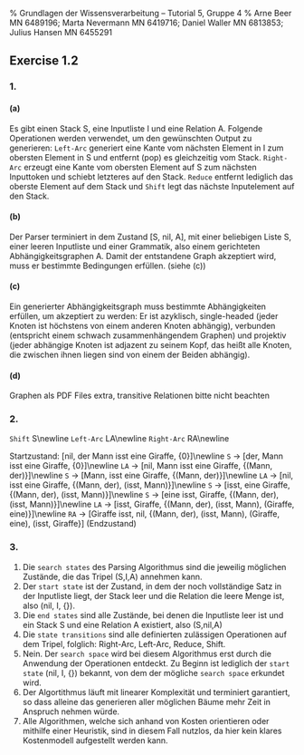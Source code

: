 % Grundlagen der Wissensverarbeitung – Tutorial 5, Gruppe 4 
% Arne Beer MN 6489196; Marta Nevermann MN 6419716; Daniel Waller MN 6813853; Julius Hansen MN 6455291


## Exercise 1.2

### 1.

#### (a)

Es gibt einen Stack S, eine Inputliste I und eine Relation A.
Folgende Operationen werden verwendet, um den gewünschten Output zu generieren:
`Left-Arc` generiert eine Kante vom nächsten Element in I zum obersten Element in S und entfernt (pop) es gleichzeitig vom Stack. `Right-Arc` erzeugt eine Kante vom obersten Element auf S zum nächsten Inputtoken und schiebt letzteres auf den Stack. `Reduce` entfernt lediglich das oberste Element auf dem Stack und `Shift` legt das nächste Inputelement auf den Stack.

#### (b)

Der Parser terminiert in dem Zustand [S, nil, A], mit einer beliebigen Liste S, einer leeren Inputliste und einer Grammatik, also einem gerichteten Abhängigkeitsgraphen A. Damit der entstandene Graph akzeptiert wird, muss er bestimmte Bedingungen erfüllen. (siehe (c))

#### (c)

Ein generierter Abhängigkeitsgraph muss bestimmte Abhängigkeiten erfüllen, um akzeptiert zu werden: Er ist azyklisch, single-headed (jeder Knoten ist höchstens von einem anderen Knoten abhängig), verbunden (entspricht einem schwach zusammenhängendem Graphen) und projektiv (jeder abhängige Knoten ist adjazent zu seinem Kopf, das heißt alle Knoten, die zwischen ihnen liegen sind von einem der Beiden abhängig).

#### (d) 

Graphen als PDF Files extra, transitive Relationen bitte nicht beachten

### 2.

`Shift` S\newline
`Left-Arc` LA\newline
`Right-Arc` RA\newline

Startzustand: [nil, der Mann isst eine Giraffe, {0}]\newline
`S` -> [der, Mann isst eine Giraffe, {0}]\newline
`LA` -> [nil, Mann isst eine Giraffe, {(Mann, der)}]\newline
`S` -> [Mann, isst eine Giraffe, {(Mann, der)}]\newline
`LA` -> [nil, isst eine Giraffe, {(Mann, der), (isst, Mann)}]\newline
`S` -> [isst, eine Giraffe, {(Mann, der), (isst, Mann)}]\newline
`S` -> [eine isst, Giraffe, {(Mann, der), (isst, Mann)}]\newline
`LA` -> [isst, Giraffe, {(Mann, der), (isst, Mann), (Giraffe, eine)}]\newline
`RA` -> [Giraffe isst, nil, {(Mann, der), (isst, Mann), (Giraffe, eine), (isst, Giraffe}] (Endzustand)


### 3.

1. Die `search states` des Parsing Algorithmus sind die jeweilig möglichen Zustände, die das Tripel (S,I,A) annehmen kann.
2. Der `start state` ist der Zustand, in dem der noch vollständige Satz in der Inputliste liegt, der Stack leer und die Relation die leere Menge ist, also (nil, I, {}).
3. Die `end states` sind alle Zustände, bei denen die Inputliste leer ist und ein Stack S und eine Relation A existiert, also (S,nil,A)
4. Die `state transitions` sind alle definierten zulässigen Operationen auf dem Tripel, folglich: Right-Arc, Left-Arc, Reduce, Shift.
5. Nein. Der `search space` wird bei diesem Algorithmus erst durch die Anwendung der Operationen entdeckt. Zu Beginn ist lediglich der `start state` (nil, I, {}) bekannt, von dem der mögliche `search space` erkundet wird.
6. Der Algortithmus läuft mit linearer Komplexität und terminiert garantiert, so dass alleine das generieren aller möglichen Bäume mehr Zeit in Anspruch nehmen würde.
7. Alle Algorithmen, welche sich anhand von Kosten orientieren oder mithilfe einer Heuristik, sind in diesem Fall nutzlos, da hier kein klares Kostenmodell aufgestellt werden kann.


